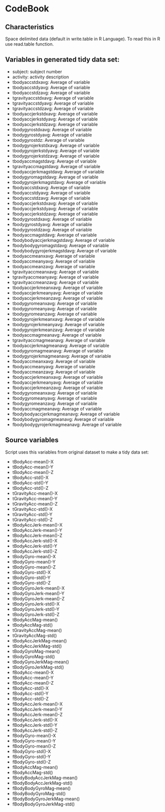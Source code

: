 CodeBook
========
## Characteristics

 Space delimited data (default in write.table in R Language). To read this in R use read.table function. 


## Variables in generated tidy data set:
    
 - subject: subject number
 - activity: activity description    
 - tbodyaccstdxavg: Average of  variable
 - tbodyaccstdyavg: Average of  variable
 - tbodyaccstdzavg: Average of  variable
 - tgravityaccstdxavg: Average of  variable
 - tgravityaccstdyavg: Average of  variable
 - tgravityaccstdzavg: Average of  variable
 - tbodyaccjerkstdxavg: Average of  variable
 - tbodyaccjerkstdyavg: Average of  variable
 - tbodyaccjerkstdzavg: Average of  variable
 - tbodygyrostdxavg: Average of  variable
 - tbodygyrostdyavg: Average of  variable
 - tbodygyrostdz: Average of  variable
 - tbodygyrojerkstdxavg: Average of  variable
 - tbodygyrojerkstdyavg: Average of  variable
 - tbodygyrojerkstdzavg: Average of  variable
 - tbodyaccmagstdavg: Average of  variable
 - tgravityaccmagstdavg: Average of  variable
 - tbodyaccjerkmagstdavg: Average of  variable
 - tbodygyromagstdavg: Average of  variable
 - tbodygyrojerkmagstdavg: Average of  variable
 - fbodyaccstdxavg: Average of  variable
 - fbodyaccstdyavg: Average of  variable
 - fbodyaccstdzavg: Average of  variable
 - fbodyaccjerkstdxavg: Average of  variable
 - fbodyaccjerkstdyavg: Average of  variable
 - fbodyaccjerkstdzavg: Average of  variable
 - fbodygyrostdxavg: Average of  variable
 - fbodygyrostdyavg: Average of  variable
 - fbodygyrostdzavg: Average of  variable
 - fbodyaccmagstdavg: Average of  variable
 - fbodybodyaccjerkmagstdavg: Average of  variable
 - fbodybodygyromagstdavg: Average of  variable
 - fbodybodygyrojerkmagstdavg: Average of  variable
 - tbodyaccmeanxavg: Average of  variable
 - tbodyaccmeanyavg: Average of  variable
 - tbodyaccmeanzavg: Average of  variable
 - tgravityaccmeanxavg: Average of  variable
 - tgravityaccmeanyavg: Average of  variable
 - tgravityaccmeanzavg: Average of  variable
 - tbodyaccjerkmeanxavg: Average of  variable
 - tbodyaccjerkmeanyavg: Average of  variable
 - tbodyaccjerkmeanzavg: Average of  variable
 - tbodygyromeanxavg: Average of  variable
 - tbodygyromeanyavg: Average of  variable
 - tbodygyromeanzavg: Average of  variable
 - tbodygyrojerkmeanxavg: Average of  variable
 - tbodygyrojerkmeanyavg: Average of  variable
 - tbodygyrojerkmeanzavg: Average of  variable
 - tbodyaccmagmeanavg: Average of  variable
 - tgravityaccmagmeanavg: Average of  variable
 - tbodyaccjerkmagmeanavg: Average of  variable
 - tbodygyromagmeanavg: Average of  variable
 - tbodygyrojerkmagmeanavg: Average of  variable
 - fbodyaccmeanxavg: Average of  variable
 - fbodyaccmeanyavg: Average of  variable
 - fbodyaccmeanzavg: Average of  variable
 - fbodyaccjerkmeanxavg: Average of  variable
 - fbodyaccjerkmeanyavg: Average of  variable
 - fbodyaccjerkmeanzavg: Average of  variable
 - fbodygyromeanxavg: Average of  variable
 - fbodygyromeanyavg: Average of  variable
 - fbodygyromeanzavg: Average of  variable
 - fbodyaccmagmeanavg: Average of  variable
 - fbodybodyaccjerkmagmeanavg: Average of  variable
 - fbodybodygyromagmeanavg: Average of  variable
 - fbodybodygyrojerkmagmeanavg: Average of  variable

  ## Source variables
  
  Script uses this variables from original dataset to make a tidy data set:
  
-	 tBodyAcc-mean()-X
-	 tBodyAcc-mean()-Y
-	 tBodyAcc-mean()-Z
-	 tBodyAcc-std()-X
-	 tBodyAcc-std()-Y
-	 tBodyAcc-std()-Z
-	 tGravityAcc-mean()-X
-	 tGravityAcc-mean()-Y
-	 tGravityAcc-mean()-Z
-	 tGravityAcc-std()-X
-	 tGravityAcc-std()-Y
-	 tGravityAcc-std()-Z
-	 tBodyAccJerk-mean()-X
-	 tBodyAccJerk-mean()-Y
-	 tBodyAccJerk-mean()-Z
-	 tBodyAccJerk-std()-X
-	 tBodyAccJerk-std()-Y
-	 tBodyAccJerk-std()-Z
-	 tBodyGyro-mean()-X
-	 tBodyGyro-mean()-Y
-	 tBodyGyro-mean()-Z
-	 tBodyGyro-std()-X
-	 tBodyGyro-std()-Y
-	 tBodyGyro-std()-Z
-	 tBodyGyroJerk-mean()-X
-	 tBodyGyroJerk-mean()-Y
-	 tBodyGyroJerk-mean()-Z
-	 tBodyGyroJerk-std()-X
-	 tBodyGyroJerk-std()-Y
-	 tBodyGyroJerk-std()-Z
-	 tBodyAccMag-mean()
-	 tBodyAccMag-std()
-	 tGravityAccMag-mean()
-	 tGravityAccMag-std()
-	 tBodyAccJerkMag-mean()
-	 tBodyAccJerkMag-std()
-	 tBodyGyroMag-mean()
-	 tBodyGyroMag-std()
-	 tBodyGyroJerkMag-mean()
-	 tBodyGyroJerkMag-std()
-	 fBodyAcc-mean()-X
-	 fBodyAcc-mean()-Y
-	 fBodyAcc-mean()-Z
-	 fBodyAcc-std()-X
-	 fBodyAcc-std()-Y
-	 fBodyAcc-std()-Z
-	 fBodyAccJerk-mean()-X
-	 fBodyAccJerk-mean()-Y
-	 fBodyAccJerk-mean()-Z
-	 fBodyAccJerk-std()-X
-	 fBodyAccJerk-std()-Y
-	 fBodyAccJerk-std()-Z
-	 fBodyGyro-mean()-X
-	 fBodyGyro-mean()-Y
-	 fBodyGyro-mean()-Z
-	 fBodyGyro-std()-X
-	 fBodyGyro-std()-Y
-	 fBodyGyro-std()-Z
-	 fBodyAccMag-mean()
-	 fBodyAccMag-std()
-	 fBodyBodyAccJerkMag-mean()
-	 fBodyBodyAccJerkMag-std()
-	 fBodyBodyGyroMag-mean()
-	 fBodyBodyGyroMag-std()
-	 fBodyBodyGyroJerkMag-mean()
-	 fBodyBodyGyroJerkMag-std()




